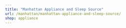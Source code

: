 ```yaml
---
title: "Manhattan Appliance and Sleep Source"
url: /manhattan/manhattan-appliance-and-sleep-source/
shop: appliance
---
```

